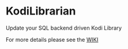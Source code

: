 # KodiLibrarian
Update your SQL backend driven Kodi Library

For more details please see the [WIKI](https://github.com/jsaddiction/KodiLibrarian/wiki)